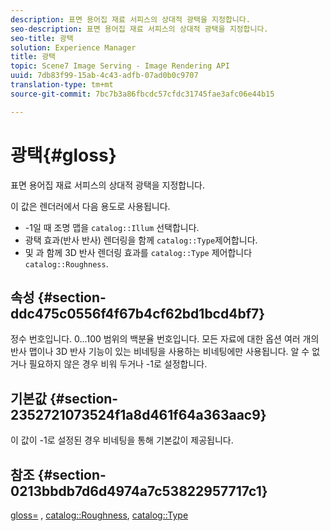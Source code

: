 ```yaml
---
description: 표면 용어집 재료 서피스의 상대적 광택을 지정합니다.
seo-description: 표면 용어집 재료 서피스의 상대적 광택을 지정합니다.
seo-title: 광택
solution: Experience Manager
title: 광택
topic: Scene7 Image Serving - Image Rendering API
uuid: 7db83f99-15ab-4c43-adfb-07ad0b0c9707
translation-type: tm+mt
source-git-commit: 7bc7b3a86fbcdc57cfdc31745fae3afc06e44b15

---
```



# 광택{#gloss}

표면 용어집 재료 서피스의 상대적 광택을 지정합니다.

이 값은 렌더러에서 다음 용도로 사용됩니다.

* -1일 때 조명 맵을 `catalog::Illum` 선택합니다.
* 광택 효과(반사 반사) 렌더링을 함께 `catalog::Type`제어합니다.
* 및 과 함께 3D 반사 렌더링 효과를 `catalog::Type` 제어합니다 `catalog::Roughness`.

## 속성 {#section-ddc475c0556f4f67b4cf62bd1bcd4bf7}

정수 번호입니다. 0...100 범위의 백분율 번호입니다. 모든 자료에 대한 옵션 여러 개의 반사 맵이나 3D 반사 기능이 있는 비네팅을 사용하는 비네팅에만 사용됩니다. 알 수 없거나 필요하지 않은 경우 비워 두거나 -1로 설정합니다.

## 기본값 {#section-2352721073524f1a8d461f64a363aac9}

이 값이 -1로 설정된 경우 비네팅을 통해 기본값이 제공됩니다.

## 참조 {#section-0213bbdb7d6d4974a7c53822957717c1}

[gloss=](../../../../../ir-api/http-protocol/image-rendering-api-ref/c-ir-http-protocol-ref/c-ir-http-protocol-command-reference/r-ir-http-gloss.md#reference-325aef2ee51e4e1584a06047427340ca) , [catalog::Roughness](../../../../../ir-api/material-cat/image-rendering-api-ref/c-ir-material-catalog/c-ir-material-data-reference/r-ir-roughness.md#reference-79f748ac642745e3b81795a99f61fa99), [catalog::Type](../../../../../ir-api/material-cat/image-rendering-api-ref/c-ir-material-catalog/c-ir-material-data-reference/r-ir-cat-type.md#reference-9bea147dda9f4e74bc0ec79dcc0d9161)
